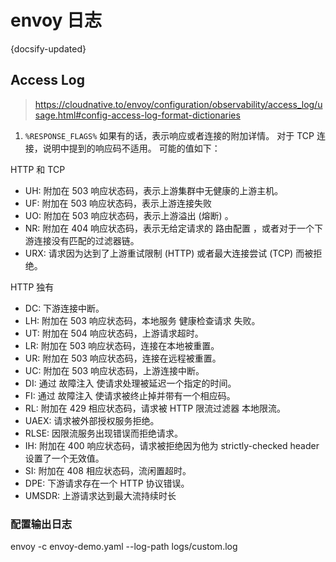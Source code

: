 # envoy 日志
{docsify-updated}




## Access Log
> https://cloudnative.to/envoy/configuration/observability/access_log/usage.html#config-access-log-format-dictionaries

1. `%RESPONSE_FLAGS%`
如果有的话，表示响应或者连接的附加详情。 对于 TCP 连接，说明中提到的响应码不适用。 可能的值如下：

HTTP 和 TCP
+ UH: 附加在 503 响应状态码，表示上游集群中无健康的上游主机。
+ UF: 附加在 503 响应状态码，表示上游连接失败
+ UO: 附加在 503 响应状态码，表示上游溢出 (熔断) 。
+ NR: 附加在 404 响应状态码，表示无给定请求的 路由配置 ，或者对于一个下游连接没有匹配的过滤器链。
+ URX: 请求因为达到了上游重试限制 (HTTP) 或者最大连接尝试 (TCP) 而被拒绝。

HTTP 独有
+ DC: 下游连接中断。
+ LH: 附加在 503 响应状态码，本地服务 健康检查请求 失败。
+ UT: 附加在 504 响应状态码，上游请求超时。
+ LR: 附加在 503 响应状态码，连接在本地被重置。
+ UR: 附加在 503 响应状态码，连接在远程被重置。
+ UC: 附加在 503 响应状态码，上游连接中断。
+ DI: 通过 故障注入 使请求处理被延迟一个指定的时间。
+ FI: 通过 故障注入 使请求被终止掉并带有一个相应码。
+ RL: 附加在 429 相应状态码，请求被 HTTP 限流过滤器 本地限流。
+ UAEX: 请求被外部授权服务拒绝。
+ RLSE: 因限流服务出现错误而拒绝请求。
+ IH: 附加在 400 响应状态码，请求被拒绝因为他为 strictly-checked header 设置了一个无效值。
+ SI: 附加在 408 相应状态码，流闲置超时。
+ DPE: 下游请求存在一个 HTTP 协议错误。
+ UMSDR: 上游请求达到最大流持续时长

### 配置输出日志
envoy -c envoy-demo.yaml --log-path logs/custom.log